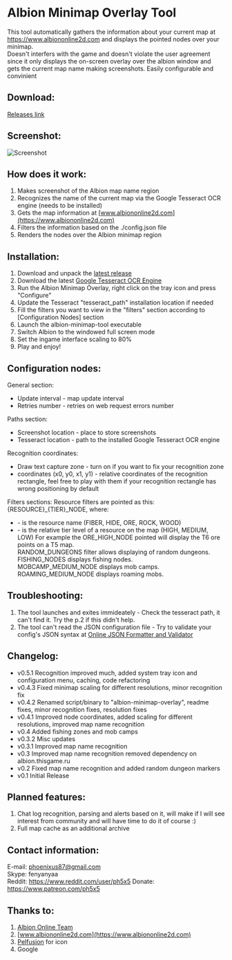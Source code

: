 # **Albion Minimap Overlay Tool**
This tool automatically gathers the information about your current map at https://www.albiononline2d.com and displays the pointed nodes over your minimap.<br />
Doesn't interfers with the game and doesn't violate the user agreement since it only displays the on-screen overlay over the albion window and gets the current map name making screenshots.
Easily configurable and convinient

## **Download**:
[Releases link](https://github.com/ph5x5/albion-minimap-overlay/releases)

## Screenshot:
![Screenshot](https://raw.githubusercontent.com/ph5x5/albion-minimap-overlay/master/misc/image.png)

## How does it work:
1. Makes screenshot of the Albion map name region
2. Recognizes the name of the current map via the Google Tesseract OCR engine (needs to be installed)
3. Gets the map information at [www.albiononline2d.com](https://www.albiononline2d.com)
4. Filters the information based on the ./config.json file
5. Renders the nodes over the Albion minimap region

## Installation:
1. Download and unpack the [latest release](https://github.com/ph5x5/albion-minimap-overlay/releases)
2. Download the latest [Google Tesseract OCR Engine](https://digi.bib.uni-mannheim.de/tesseract/tesseract-ocr-w64-setup-v5.1.0.20220510.exe)
3. Run the Albion Minimap Overlay, right click on the tray icon and press "Configure"
4. Update the Tesseract "tesseract_path" installation location if needed
5. Fill the filters you want to view in the "filters" section according to [Configuration Nodes] section
5. Launch the albion-minimap-tool executable
6. Switch Albion to the windowed full screen mode
7. Set the ingame interface scaling to 80%
8. Play and enjoy!

## Configuration nodes:
General section:
- Update interval   - map update interval
- Retries number    - retries on web request errors number

Paths section:
- Screenshot location   - place to store screenshots
- Tesseract location    - path to the installed Google Tesseract OCR engine

Recognition coordinates:
- Draw text capture zone         - turn on if you want to fix your recognition zone
- coordinates (x0, y0, x1, y1)   - relative coordinates of the recognition rectangle, feel free to play with them if your recognition rectangle has wrong positioning by default

Filters sections:
Resource filters are pointed as this: {RESOURCE}_{TIER}_NODE, where:
- <RESOURCE> - is the resource name (FIBER, HIDE, ORE, ROCK, WOOD)
- <TIER> - is the relative tier level of a resource on the map (HIGH, MEDIUM, LOW)
For example the ORE_HIGH_NODE pointed will display the T6 ore points on a T5 map.<br />
RANDOM_DUNGEONS filter allows displaying of random dungeons.<br />
FISHING_NODES displays fishing nodes.<br />
MOBCAMP_MEDIUM_NODE displays mob camps.<br />
ROAMING_MEDIUM_NODE displays roaming mobs.

## Troubleshooting:
1. The tool launches and exites immideately - Check the tesseract path, it can't find it. Try the p.2 if this didn't help.
2. The tool can't read the JSON configuration file - Try to validate your config's JSON syntax at [Online JSON Formatter and Validator](https://jsonformatter.curiousconcept.com/)

## Changelog:
- v0.5.1    Recognition improved much, added system tray icon and configuration menu, caching, code refactoring
- v0.4.3    Fixed minimap scaling for different resolutions, minor recognition fix
- v0.4.2    Renamed script/binary to "albion-minimap-overlay", readme fixes, minor recognition fixes, resolution fixes
- v0.4.1    Improved node coordinates, added scaling for different resolutions, improved map name recognition
- v0.4      Added fishing zones and mob camps
- v0.3.2    Misc updates
- v0.3.1    Improved map name recognition
- v0.3      Improved map name recognition removed dependency on albion.thisgame.ru
- v0.2      Fixed map name recognition and added random dungeon markers
- v0.1      Initial Release

## Planned features:
1. Chat log recognition, parsing and alerts based on it, will make if I will see interest from community and will have time to do it of course :)
2. Full map cache as an additional archive

## Contact information:
E-mail: [phoenixus87@gmail.com](mailto:phoenixus87@gmail.com)<br />
Skype: fenyanyaa<br />
Reddit: https://www.reddit.com/user/ph5x5
Donate: https://www.patreon.com/ph5x5

## Thanks to:
1. [Albion Online Team](https://albiononline.com)
2. [www.albiononline2d.com](https://www.albiononline2d.com)
3. [Pelfusion](http://www.pelfusion.com/) for icon
4. Google
